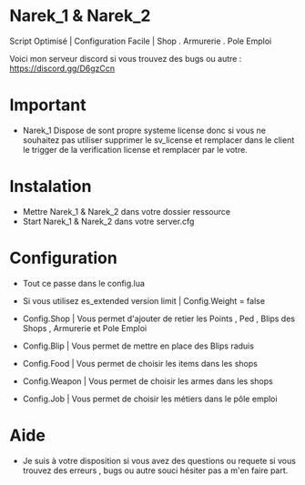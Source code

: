 # Narek_1 & Narek_2

Script Optimisé | Configuration Facile | Shop . Armurerie . Pole Emploi 

Voici mon serveur discord si vous trouvez des bugs ou autre : https://discord.gg/D6gzCcn

# Important

  - Narek_1 Dispose de sont propre systeme license donc si vous ne souhaitez pas utiliser supprimer le sv_license et remplacer dans le client le trigger de la verification license et remplacer par le votre.

# Instalation 

  - Mettre Narek_1 & Narek_2 dans votre dossier ressource
  - Start Narek_1 & Narek_2 dans votre server.cfg
  
# Configuration

  - Tout ce passe dans le config.lua
  
  - Si vous utilisez es_extended version limit | Config.Weight = false
  - Config.Shop | Vous permet d'ajouter de retier les Points , Ped , Blips des Shops , Armurerie et Pole Emploi
  - Config.Blip | Vous permet de mettre en place des Blips raduis
  - Config.Food | Vous permet de choisir les items dans les shops
  - Config.Weapon | Vous permet de choisir les armes dans les shops
  - Config.Job | Vous permet de choisir les métiers dans le pôle emploi
  
# Aide

  - Je suis à votre disposition si vous avez des questions ou requete si vous trouvez des erreurs , bugs ou autre souci hésiter pas a m'en faire part.
